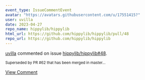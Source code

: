```yaml
---
event_type: IssueCommentEvent
avatar: "https://avatars.githubusercontent.com/u/17551415?"
user: uvilla
date: 2023-04-27
repo_name: hippylib/hippylib
html_url: https://github.com/hippylib/hippylib/pull/48
repo_url: https://github.com/hippylib/hippylib
---
```


<a href='https://github.com/uvilla' target='_blank'>uvilla</a> commented on issue <a href='https://github.com/hippylib/hippylib/pull/48' target='_blank'>hippylib/hippylib#48</a>.

<small>Superseded by PR #62 that has been merged in master...</small>

<a href='https://github.com/hippylib/hippylib/pull/48' target='_blank'>View Comment</a>